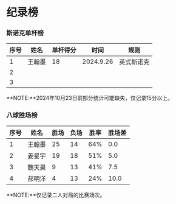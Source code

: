 # 纪录榜

### 斯诺克单杆榜

| 序号 | 姓名   | 单杆得分 | 时间      | 规则       |
| ---- | ------ | -------- | --------- | -------- |
| 1    | 王翰墨 | 18       | 2024.9.26 | 英式斯诺克 |
| 2    |        |          |           |            |
| 3    |        |          |           |            |

**NOTE:**2024年10月23日前部分统计可能缺失，仅记录15分以上。

### 八球胜场榜

| 序号 | 姓名   | 胜场 | 负场 | 胜率 | 胜场差 |
| ---- | ------ | ---- | ---- | ---- | ------ |
| 1    | 王翰墨 | 25   | 14   | 64%  | 0.0    |
| 2    | 姜星宇 | 19   | 18   | 51%  | 5.0    |
| 3    | 魏天昊 | 9    | 13   | 41%  | 7.5    |
| 4    | 郝明洋 | 4    | 13   | 24%  | 10.0   |

**NOTE:**仅记录二人对局的比赛场次。
